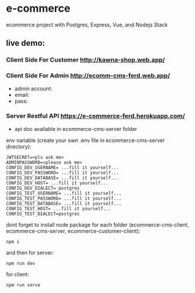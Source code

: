 # e-commerce
ecommerce project with Postgres, Express, Vue, and Nodejs Stack

## live demo:
### Client Side For Customer http://kawna-shop.web.app/
### Client Side For Admin http://ecomm-cms-ferd.web.app/
- admin account:
- email: <please ask me>
- pass: <please ask me>
### Server Restful API https://e-commerce-ferd.herokuapp.com/
- api doc available in ecommerce-cms-server folder

env variable (create your own .env file in ecommerce-cms-server directory):
```
JWTSECRET=<pls ask me>
ADMINPASSWORD=<please ask me>
CONFIG_DEV_USERNAME= ...fill it yourself...
CONFIG_DEV_PASSWORD= ...fill it yourself...
CONFIG_DEV_DATABASE= ...fill it yourself...
CONFIG_DEV_HOST= ...fill it yourself...
CONFIG_DEV_DIALECT= postgres
CONFIG_TEST_USERNAME= ...fill it yourself...
CONFIG_TEST_PASSWORD= ...fill it yourself...
CONFIG_TEST_DATABASE= ...fill it yourself...
CONFIG_TEST_HOST= ...fill it yourself...
CONFIG_TEST_DIALECT=postgres
```

dont forget to install node package for each folder (ecommerce-cms-client, ecommerce-cms-server, ecommerce-customer-client):
```
npm i
```
and then for server:
```
npm run dev
```
for client:
```
npm run serve
```